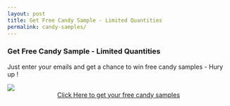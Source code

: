```yaml
---
layout: post
title: Get Free Candy Sample - Limited Quantities
permalink: candy-samples/
---
```


<div class="jumbotron">
  <h3>Get Free Candy Sample - Limited Quantities</h3>
  <p>Just enter your emails and get a chance to win free candy samples - Hury up !</p>
  <img src="http://i.pcp003.com/t/20868/product-01.png" />
<center><a class="btn btn-primary btn-lg" href="http://chlcotrk.com/mt/y24443a4b4t233t224q2u234/" role="button">Click Here to get your free candy samples</a><br/>
</div>
